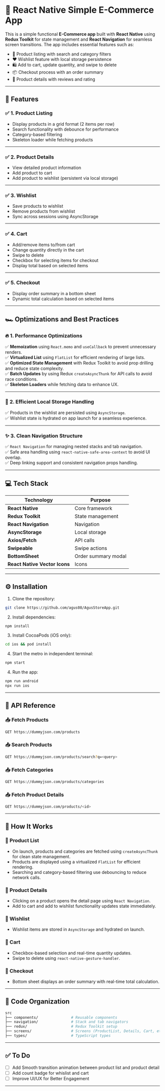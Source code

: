 # 📱 **React Native Simple E-Commerce App**  

This is a simple functional **E-Commerce app** built with **React Native** using **Redux Toolkit** for state management and **React Navigation** for seamless screen transitions. The app includes essential features such as:  

- 🛒 Product listing with search and category filters  
- ❤️ Wishlist feature with local storage persistence  
- 🛍️ Add to cart, update quantity, and swipe to delete  
- 📦 Checkout process with an order summary  
- 🌟 Product details with reviews and rating  

---  

## 🚀 **Features**  

### ✅ **1. Product Listing**
- Display products in a grid format (2 items per row)  
- Search functionality with debounce for performance  
- Category-based filtering  
- Skeleton loader while fetching products  

---

### ✅ **2. Product Details**
- View detailed product information  
- Add product to cart  
- Add product to wishlist (persistent via local storage)  

---

### ✅ **3. Wishlist**
- Save products to wishlist  
- Remove products from wishlist  
- Sync across sessions using AsyncStorage  

---

### ✅ **4. Cart**
- Add/remove items to/from cart  
- Change quantity directly in the cart  
- Swipe to delete  
- Checkbox for selecting items for checkout  
- Display total based on selected items  

---

### ✅ **5. Checkout**
- Display order summary in a bottom sheet  
- Dynamic total calculation based on selected items  

---

## 🏎️ **Optimizations and Best Practices**  

### 🔥 **1. Performance Optimizations**
✅ **Memoization** using `React.memo` and `useCallback` to prevent unnecessary renders.  
✅ **Virtualized List** using `FlatList` for efficient rendering of large lists.  
✅ **Optimized State Management** with Redux Toolkit to avoid prop drilling and reduce state complexity.  
✅ **Batch Updates** by using Redux `createAsyncThunk` for API calls to avoid race conditions.  
✅ **Skeleton Loaders** while fetching data to enhance UX.  

---

### 💾 **2. Efficient Local Storage Handling**
✅ Products in the wishlist are persisted using `AsyncStorage`.  
✅ Wishlist state is hydrated on app launch for a seamless experience.  

---

### ✨ **3. Clean Navigation Structure**
✅ `React Navigation` for managing nested stacks and tab navigation.  
✅ Safe area handling using `react-native-safe-area-context` to avoid UI overlap.  
✅ Deep linking support and consistent navigation props handling.  

---

## 💻 **Tech Stack**  
| Technology | Purpose |  
|------------|---------|  
| **React Native** | Core framework |  
| **Redux Toolkit** | State management |  
| **React Navigation** | Navigation |  
| **AsyncStorage** | Local storage |  
| **Axios/Fetch** | API calls |  
| **Swipeable** | Swipe actions |  
| **BottomSheet** | Order summary modal |  
| **React Native Vector Icons** | Icons |  

---

## ⚙️ **Installation**  

1. Clone the repository:  
```bash
git clone https://github.com/agus08/AgusStoreApp.git
```

2. Install dependencies:  
```bash
npm install
```

3. Install CocoaPods (iOS only):  
```bash
cd ios && pod install
```

4. Start the metro in independent terminal:  
```bash
npm start
```

4. Run the app:  
```bash
npm run android
npx run ios
```

---

## 🔑 **API Reference**  

### 📥 **Fetch Products**
```bash
GET https://dummyjson.com/products
```

### 📥 **Search Products**
```bash
GET https://dummyjson.com/products/search?q=<query>
```

### 📥 **Fetch Categories**
```bash
GET https://dummyjson.com/products/categories
```

### 📥 **Fetch Product Details**
```bash
GET https://dummyjson.com/products/<id>
```

---

## 🌟 **How It Works**  

### **🔹 Product List**
- On launch, products and categories are fetched using `createAsyncThunk` for clean state management.  
- Products are displayed using a virtualized `FlatList` for efficient rendering.  
- Searching and category-based filtering use debouncing to reduce network calls.  

### **🔹 Product Details**
- Clicking on a product opens the detail page using `React Navigation`.  
- Add to cart and add to wishlist functionality updates state immediately.  

### **🔹 Wishlist**
- Wishlist items are stored in `AsyncStorage` and hydrated on launch.  

### **🔹 Cart**
- Checkbox-based selection and real-time quantity updates.  
- Swipe to delete using `react-native-gesture-handler`.  

### **🔹 Checkout**
- Bottom sheet displays an order summary with real-time total calculation.  

---

## 🧹 **Code Organization**  

```bash
src  
├── components/               # Reusable components  
├── navigation/               # Stack and tab navigators  
├── redux/                    # Redux Toolkit setup  
├── screens/                  # Screens (ProductList, Details, Cart, etc.)  
├── types/                    # TypeScript types  
```

---

## ✅ **To Do**  
- [ ] Add Smooth transition animation between product list and product detail
- [ ] Add count badge for whislist and cart
- [ ] Improve UI/UX for Better Engagement  

---
